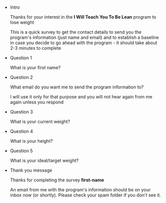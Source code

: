 - Intro

    Thanks for your interest in the **I Will Teach You To Be Lean** program to lose weight

    This is a quick survey to get the contact details to send you the program's information (just name and email) and to establish a baseline in case you decide to go ahead with the program - it should take about 2-3 minutes to complete

- Question 1

    What is your first name?

- Question 2

    What email do you want me to send the program information to?

    I will use it only for that purpose and you will not hear again from me again unless you respond

- Question 3

    What is your current weight?

- Question 4

    What is your height?

- Question 5

    What is your ideal/target weight?

- Thank you message

    Thanks for completing the survey **first-name**

    An email from me with the program's information should be on your inbox now (or shortly). Please check your spam folder if you don't see it.
